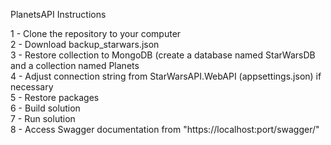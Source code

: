 PlanetsAPI Instructions

1 - Clone the repository to your computer</br>
2 - Download backup_starwars.json</br>
3 - Restore collection to MongoDB (create a database named StarWarsDB and a collection named Planets</br>
4 - Adjust connection string from StarWarsAPI.WebAPI (appsettings.json) if necessary</br>
5 - Restore packages</br>
6 - Build solution</br>
7 - Run solution</br>
8 - Access Swagger documentation from "https://localhost:port/swagger/"</br>
  
  

